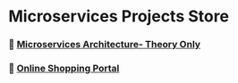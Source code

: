 # Microservices Projects Store

### 🎯 [Microservices Architecture- Theory Only](https://github.com/greenlearner01/Microservices-Architecture)

### 🎯 [Online Shopping Portal](https://github.com/greenlearner01/microservices-projects-store/tree/master/Online-Shopping-Portal)
